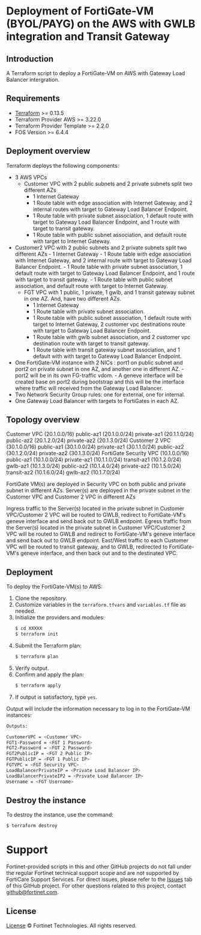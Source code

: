 # Deployment of FortiGate-VM (BYOL/PAYG) on the AWS with GWLB integration and Transit Gateway
## Introduction
A Terraform script to deploy a FortiGate-VM on AWS with Gateway Load Balancer intergration.

## Requirements
* [Terraform](https://learn.hashicorp.com/terraform/getting-started/install.html) >= 0.13.5
* Terraform Provider AWS >= 3.22.0
* Terraform Provider Template >= 2.2.0
* FOS Version >= 6.4.4

## Deployment overview
Terraform deploys the following components:
   - 3 AWS VPCs
        - Customer VPC with 2 public subnets and 2 private subnets split two different AZs
           - 1 Internet Gateway
           - 1 Route table with edge association with Internet Gateway, and 2 internal routes with target to Gateway Load Balancer Endpoint.
           - 1 Route table with private subnet association, 1 default route with target to Gateway Load Balancer Endpoint, and 1 route with target to transit gateway.
           - 1 Route table with public subnet association, and default route with target to Internet Gateway.
   - Customer2 VPC with 2 public subnets and 2 private subnets split two different AZs
           - 1 Internet Gateway
           - 1 Route table with edge association with Internet Gateway, and 2 internal route with target to Gateway Load Balancer Endpoint.
           - 1 Route table with private subnet association, 1 default route with target to Gateway Load Balancer Endpoint, and 1 route with target to transit gateway.
           - 1 Route table with public subnet association, and default route with target to Internet Gateway.
        - FGT VPC with 1 public, 1 private, 1 gwlb, and 1 transit gateway subnet in one AZ.  And, have two different AZs.
           - 1 Internet Gateway
           - 1 Route table with private subnet association.
           - 1 Route table with public subnet association, 1 default route with target to Internet Gateway, 2 customer vpc destinations route with target to Gateway Load Balancer Endpoint.
           - 1 Route table with gwlb subnet association, and 2 customer vpc destination route with target to transit gateway.
           - 1 Route table with transit gateway subnet association, and 1 default with with target to Gateway Load Balancer Endpoint.
   - One FortiGate-VM instance with 2 NICs : port1 on public subnet and port2 on private subnet in one AZ, and another one in different AZ.
           - port2 will be in its own FG-traffic vdom.
           - A geneve interface will be created base on port2 during bootstrap and this will be the interface where traffic will received from the Gateway Load Balancer.
   - Two Network Security Group rules: one for external, one for internal.
   - One Gateway Load Balancer with targets to FortiGates in each AZ.


## Topology overview
Customer VPC (20.1.0.0/16)
       public-az1   (20.1.0.0/24)
       private-az1  (20.1.1.0/24)
       public-az2   (20.1.2.0/24)
       private-az2  (20.1.3.0/24)
Customer 2 VPC (30.1.0.0/16)
       public-az1   (30.1.0.0/24)
       private-az1  (30.1.1.0/24)
       public-az2   (30.1.2.0/24)
       private-az2  (30.1.3.0/24)
FortiGate Security VPC (10.1.0.0/16)
       public-az1   (10.1.0.0/24)
       private-az1  (10.1.1.0/24)
       transit-az1  (10.1.2.0/24)
       gwlb-az1     (10.1.3.0/24)
       public-az2   (10.1.4.0/24)
       private-az2  (10.1.5.0/24)
       transit-az2  (10.1.6.0/24)
       gwlb-az2     (10.1.7.0/24)

FortiGate VM(s) are deployed in Security VPC on both public and private subnet in different AZs.
Server(s) are deployed in the private subnet in the Customer VPC and Customer 2 VPC in different AZs

Ingress traffic to the Server(s) located in the private subnet in Customer VPC/Customer 2 VPC will be routed to GWLB, redirect to FortiGate-VM's geneve interface and send back out to GWLB endpoint.
Egress traffic from the Server(s) located in the private subnet in Customer VPC/Customer 2 VPC will be routed to GWLB and redirect to FortiGate-VM's geneve interface and send back out to GWLB endpoint.
East/West traffic to each Customer VPC will be routed to transit gateway, and to GWLB, redirected to FortiGate-VM's geneve interface, and then back out and to the destinated VPC.

## Deployment
To deploy the FortiGate-VM(s) to AWS:
1. Clone the repository.
2. Customize variables in the `terraform.tfvars` and `variables.tf` file as needed.
3. Initialize the providers and modules:
   ```sh
   $ cd XXXXX
   $ terraform init
    ```
4. Submit the Terraform plan:
   ```sh
   $ terraform plan
   ```
5. Verify output.
6. Confirm and apply the plan:
   ```sh
   $ terraform apply
   ```
7. If output is satisfactory, type `yes`.

Output will include the information necessary to log in to the FortiGate-VM instances:
```sh
Outputs:

CustomerVPC = <Customer VPC>
FGT1-Password = <FGT 1 Password>
FGT2-Password = <FGT 2 Password>
FGT2PublicIP = <FGT 2 Public IP>
FGTPublicIP = <FGT 1 Public IP>
FGTVPC = <FGT Security VPC>
LoadBalancerPrivateIP = <Private Load Balancer IP>
LoadBalancerPrivateIP2 = <Private Load Balancer IP>
Username = <FGT Username>

```

## Destroy the instance
To destroy the instance, use the command:
```sh
$ terraform destroy
```

# Support
Fortinet-provided scripts in this and other GitHub projects do not fall under the regular Fortinet technical support scope and are not supported by FortiCare Support Services.
For direct issues, please refer to the [Issues](https://github.com/fortinet/fortigate-terraform-deploy/issues) tab of this GitHub project.
For other questions related to this project, contact [github@fortinet.com](mailto:github@fortinet.com).

## License
[License](https://github.com/fortinet/fortigate-terraform-deploy/blob/master/LICENSE) © Fortinet Technologies. All rights reserved.
